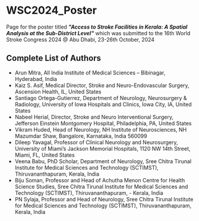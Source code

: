 # WSC2024_Poster
Page for the poster titled ***"Access to Stroke Facilities in Kerala:  A Spatial Analysis at the Sub-District Level"*** which was submitted to the 16th World Stroke Congress 2024 @ Abu Dhabi, 23-26th October, 2024

## Complete List of Authors
- Arun Mitra, All India Institute of Medical Sciences – Bibinagar, Hyderabad, India
- Kaiz S. Asif, Medical Director, Stroke and Neuro-Endovascular Surgery, Ascension Health, IL, United States
- Santiago Ortega-Gutierrez, Department of Neurology, Neurosurgery & Radiology, University of Iowa Hospitals and Clinics, Iowa City, IA, United States
- Nabeel Herial, Director, Stroke and Neuro Interventional Surgery, Jefferson Einstein Montgomery Hospital, Philadelphia, PA, United States
- Vikram Huded, Head of Neurology, NH Institute of Neurosciences, NH Mazumdar Shaw, Bangalore, Karnataka, India 560099
- Dileep Yavagal, Professor of Clinical Neurology and Neurosurgery, University of Miami’s Jackson Memorial Hospitals, 1120 NW 14th Street, Miami, FL, United States
- Veena Babu, PhD Scholar, Department of Neurology, Sree Chitra Tirunal Institute for Medical Sciences and Technology (SCTIMST), Thiruvananthapuram, Kerala, India
- Biju Soman, Professor and Head of Achutha Menon Centre for Health Science Studies, Sree Chitra Tirunal Institute for Medical Sciences and Technology (SCTIMST), Thiruvananthapuram, - Kerala, India
- PN Sylaja, Professor and Head of Neurology, Sree Chitra Tirunal Institute for Medical Sciences and Technology (SCTIMST), Thiruvananthapuram, Kerala, India
